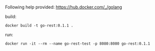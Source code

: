 Following help provided:
https://hub.docker.com/_/golang


build:

    docker build -t go-rest:0.1.1 .

run:

    docker run -it --rm --name go-rest-test -p 8080:8080 go-rest:0.1.1